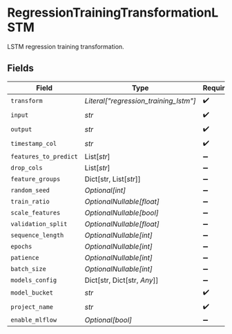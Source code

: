 # RegressionTrainingTransformationLSTM

LSTM regression training transformation.


## Fields

| Field                                 | Type                                  | Required                              | Description                           |
| ------------------------------------- | ------------------------------------- | ------------------------------------- | ------------------------------------- |
| `transform`                           | *Literal["regression_training_lstm"]* | :heavy_check_mark:                    | N/A                                   |
| `input`                               | *str*                                 | :heavy_check_mark:                    | N/A                                   |
| `output`                              | *str*                                 | :heavy_check_mark:                    | N/A                                   |
| `timestamp_col`                       | *str*                                 | :heavy_check_mark:                    | N/A                                   |
| `features_to_predict`                 | List[*str*]                           | :heavy_minus_sign:                    | N/A                                   |
| `drop_cols`                           | List[*str*]                           | :heavy_minus_sign:                    | N/A                                   |
| `feature_groups`                      | Dict[str, List[*str*]]                | :heavy_minus_sign:                    | N/A                                   |
| `random_seed`                         | *Optional[int]*                       | :heavy_minus_sign:                    | N/A                                   |
| `train_ratio`                         | *OptionalNullable[float]*             | :heavy_minus_sign:                    | N/A                                   |
| `scale_features`                      | *OptionalNullable[bool]*              | :heavy_minus_sign:                    | N/A                                   |
| `validation_split`                    | *OptionalNullable[float]*             | :heavy_minus_sign:                    | N/A                                   |
| `sequence_length`                     | *OptionalNullable[int]*               | :heavy_minus_sign:                    | N/A                                   |
| `epochs`                              | *OptionalNullable[int]*               | :heavy_minus_sign:                    | N/A                                   |
| `patience`                            | *OptionalNullable[int]*               | :heavy_minus_sign:                    | N/A                                   |
| `batch_size`                          | *OptionalNullable[int]*               | :heavy_minus_sign:                    | N/A                                   |
| `models_config`                       | Dict[str, Dict[str, *Any*]]           | :heavy_minus_sign:                    | N/A                                   |
| `model_bucket`                        | *str*                                 | :heavy_check_mark:                    | N/A                                   |
| `project_name`                        | *str*                                 | :heavy_check_mark:                    | N/A                                   |
| `enable_mlflow`                       | *Optional[bool]*                      | :heavy_minus_sign:                    | N/A                                   |